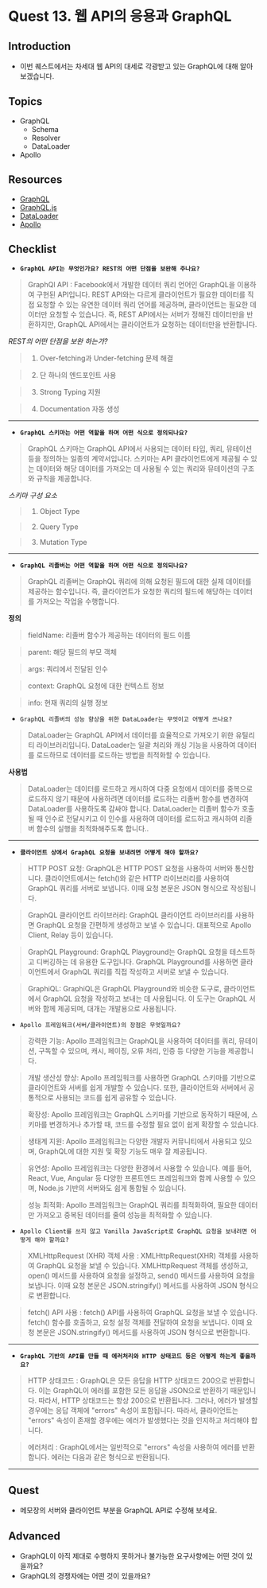 # Quest 13. 웹 API의 응용과 GraphQL

## Introduction

- 이번 퀘스트에서는 차세대 웹 API의 대세로 각광받고 있는 GraphQL에 대해 알아보겠습니다.

## Topics

- GraphQL
  - Schema
  - Resolver
  - DataLoader
- Apollo

## Resources

- [GraphQL](https://graphql.org/)
- [GraphQL.js](http://graphql.org/graphql-js/)
- [DataLoader](https://github.com/facebook/dataloader)
- [Apollo](https://www.apollographql.com/)

## Checklist

- **`GraphQL API는 무엇인가요? REST의 어떤 단점을 보완해 주나요?`**

> GraphQl API : Facebook에서 개발한 데이터 쿼리 언어인 GraphQL을 이용하여 구현된 API입니다. REST API와는 다르게 클라이언트가 필요한 데이터를 직접 요청할 수 있는 유연한 데이터 쿼리 언어를 제공하며, 클라이언트는 필요한 데이터만 요청할 수 있습니다. 즉, REST API에서는 서버가 정해진 데이터만을 반환하지만, GraphQL API에서는 클라이언트가 요청하는 데이터만을 반환합니다.

_REST의 어떤 단점을 보완 하는가?_

> 1. Over-fetching과 Under-fetching 문제 해결

> 2. 단 하나의 엔드포인트 사용

> 3. Strong Typing 지원

> 4. Documentation 자동 생성

---

- **`GraphQL 스키마는 어떤 역할을 하며 어떤 식으로 정의되나요?`**

> GraphQL 스키마는 GraphQL API에서 사용되는 데이터 타입, 쿼리, 뮤테이션 등을 정의하는 일종의 계약서입니다. 스키마는 API 클라이언트에게 제공될 수 있는 데이터와 해당 데이터를 가져오는 데 사용될 수 있는 쿼리와 뮤테이션의 구조와 규칙을 제공합니다.

_스키마 구성 요소_

> 1. Object Type

> 2. Query Type

> 3. Mutation Type

---

- **`GraphQL 리졸버는 어떤 역할을 하며 어떤 식으로 정의되나요?`**

> GraphQL 리졸버는 GraphQL 쿼리에 의해 요청된 필드에 대한 실제 데이터를 제공하는 함수입니다. 즉, 클라이언트가 요청한 쿼리의 필드에 해당하는 데이터를 가져오는 작업을 수행합니다.

**정의**

> fieldName: 리졸버 함수가 제공하는 데이터의 필드 이름

> parent: 해당 필드의 부모 객체

> args: 쿼리에서 전달된 인수

> context: GraphQL 요청에 대한 컨텍스트 정보

> info: 현재 쿼리의 실행 정보

- `GraphQL 리졸버의 성능 향상을 위한 DataLoader는 무엇이고 어떻게 쓰나요?`

> DataLoader는 GraphQL API에서 데이터를 효율적으로 가져오기 위한 유틸리티 라이브러리입니다. DataLoader는 일괄 처리와 캐싱 기능을 사용하여 데이터를 로드하므로 데이터를 로드하는 방법을 최적화할 수 있습니다.

**사용법**

> DataLoader는 데이터를 로드하고 캐시하여 다중 요청에서 데이터를 중복으로 로드하지 않기 때문에 사용하려면 데이터를 로드하는 리졸버 함수를 변경하여 DataLoader를 사용하도록 감싸야 합니다. DataLoader는 리졸버 함수가 호출될 때 인수로 전달시키고 이 인수를 사용하여 데이터를 로드하고 캐시하여 리졸버 함수의 실행을 최적화해주도록 합니다..

---

- **`클라이언트 상에서 GraphQL 요청을 보내려면 어떻게 해야 할까요?`**

> HTTP POST 요청: GraphQL은 HTTP POST 요청을 사용하여 서버와 통신합니다. 클라이언트에서는 fetch()와 같은 HTTP 라이브러리를 사용하여 GraphQL 쿼리를 서버로 보냅니다. 이때 요청 본문은 JSON 형식으로 작성됩니다.

> GraphQL 클라이언트 라이브러리: GraphQL 클라이언트 라이브러리를 사용하면 GraphQL 요청을 간편하게 생성하고 보낼 수 있습니다. 대표적으로 Apollo Client, Relay 등이 있습니다.

> GraphQL Playground: GraphQL Playground는 GraphQL 요청을 테스트하고 디버깅하는 데 유용한 도구입니다. GraphQL Playground를 사용하면 클라이언트에서 GraphQL 쿼리를 직접 작성하고 서버로 보낼 수 있습니다.

> GraphiQL: GraphiQL은 GraphQL Playground와 비슷한 도구로, 클라이언트에서 GraphQL 요청을 작성하고 보내는 데 사용됩니다. 이 도구는 GraphQL 서버와 함께 제공되며, 대개는 개발용으로 사용됩니다.

- `Apollo 프레임워크(서버/클라이언트)의 장점은 무엇일까요?`

> 강력한 기능: Apollo 프레임워크는 GraphQL을 사용하여 데이터를 쿼리, 뮤테이션, 구독할 수 있으며, 캐시, 페이징, 오류 처리, 인증 등 다양한 기능을 제공합니다.

> 개발 생산성 향상: Apollo 프레임워크를 사용하면 GraphQL 스키마를 기반으로 클라이언트와 서버를 쉽게 개발할 수 있습니다. 또한, 클라이언트와 서버에서 공통적으로 사용되는 코드를 쉽게 공유할 수 있습니다.

> 확장성: Apollo 프레임워크는 GraphQL 스키마를 기반으로 동작하기 때문에, 스키마를 변경하거나 추가할 때, 코드를 수정할 필요 없이 쉽게 확장할 수 있습니다.

> 생태계 지원: Apollo 프레임워크는 다양한 개발자 커뮤니티에서 사용되고 있으며, GraphQL에 대한 지원 및 확장 기능도 매우 잘 제공됩니다.

> 유연성: Apollo 프레임워크는 다양한 환경에서 사용할 수 있습니다. 예를 들어, React, Vue, Angular 등 다양한 프론트엔드 프레임워크와 함께 사용할 수 있으며, Node.js 기반의 서버와도 쉽게 통합될 수 있습니다.

> 성능 최적화: Apollo 프레임워크는 GraphQL 쿼리를 최적화하여, 필요한 데이터만 가져오고 중복된 데이터를 줄여 성능을 최적화할 수 있습니다.

- `Apollo Client를 쓰지 않고 Vanilla JavaScript로 GraphQL 요청을 보내려면 어떻게 해야 할까요?`

> XMLHttpRequest (XHR) 객체 사용 :
> XMLHttpRequest(XHR) 객체를 사용하여 GraphQL 요청을 보낼 수 있습니다. XMLHttpRequest 객체를 생성하고, open() 메서드를 사용하여 요청을 설정하고, send() 메서드를 사용하여 요청을 보냅니다. 이때 요청 본문은 JSON.stringify() 메서드를 사용하여 JSON 형식으로 변환합니다.

> fetch() API 사용 :
> fetch() API를 사용하여 GraphQL 요청을 보낼 수 있습니다. fetch() 함수를 호출하고, 요청 설정 객체를 전달하여 요청을 보냅니다. 이때 요청 본문은 JSON.stringify() 메서드를 사용하여 JSON 형식으로 변환합니다.

---

- **`GraphQL 기반의 API를 만들 때 에러처리와 HTTP 상태코드 등은 어떻게 하는게 좋을까요?`**

> HTTP 상태코드 :
> GraphQL은 모든 응답을 HTTP 상태코드 200으로 반환합니다. 이는 GraphQL이 에러를 포함한 모든 응답을 JSON으로 반환하기 때문입니다. 따라서, HTTP 상태코드는 항상 200으로 반환됩니다. 그러나, 에러가 발생할 경우에는 응답 객체에 "errors" 속성이 포함됩니다. 따라서, 클라이언트는 "errors" 속성이 존재할 경우에는 에러가 발생했다는 것을 인지하고 처리해야 합니다.

> 에러처리 :
> GraphQL에서는 일반적으로 "errors" 속성을 사용하여 에러를 반환합니다. 에러는 다음과 같은 형식으로 반환됩니다.

---

## Quest

- 메모장의 서버와 클라이언트 부분을 GraphQL API로 수정해 보세요.

## Advanced

- GraphQL이 아직 제대로 수행하지 못하거나 불가능한 요구사항에는 어떤 것이 있을까요?
- GraphQL의 경쟁자에는 어떤 것이 있을까요?
